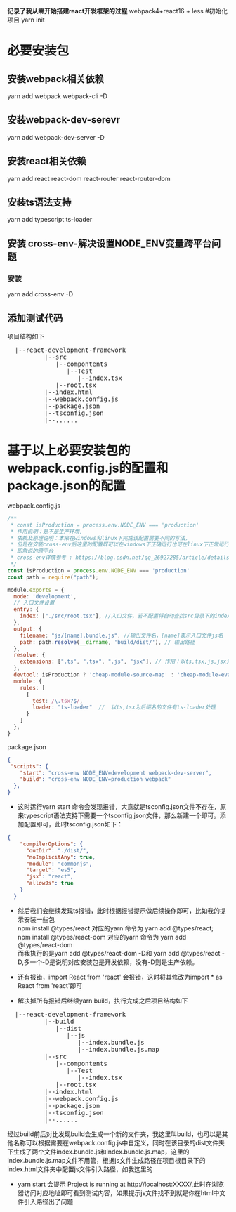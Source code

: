 **记录了我从零开始搭建react开发框架的过程**
webpack4+react16 + less
#初始化项目
yarn init
# 必要安装包
## 安装webpack相关依赖
yarn add webpack webpack-cli -D
## 安装webpack-dev-serevr
yarn add webpack-dev-server -D
## 安装react相关依赖
yarn add react react-dom react-router react-router-dom 
## 安装ts语法支持
yarn add typescript ts-loader 
## 安装 cross-env-解决设置NODE_ENV变量跨平台问题
### 安装
yarn add cross-env -D

## 添加测试代码
项目结构如下
<pre>
  |--react-development-framework
          |--src
             |--compontents
                |--Test
                   |--index.tsx
             |--root.tsx
          |--index.html
          |--webpack.config.js
          |--package.json
          |--tsconfig.json
          |--......
</pre> 

# 基于以上必要安装包的webpack.config.js的配置和package.json的配置
webpack.config.js
``` javascript
/**
 * const isProduction = process.env.NODE_ENV === 'production' 
 * 作用说明：是不是生产环境,
 * 依赖及原理说明：本来在windows和linux下完成该配置需要不同的写法，
 * 但是在安装cross-env后这里的配置既可以在windows下正确运行也可在linux下正常运行，
 * 即常说的跨平台
 * cross-env详情参考 : https://blog.csdn.net/qq_26927285/article/details/78105510
 */
const isProduction = process.env.NODE_ENV === 'production' 
const path = require("path");

module.exports = {
  mode: 'development',
  // 入口文件设置
  entry: {
    index: ["./src/root.tsx"], //入口文件，若不配置将自动查找src目录下的index.js文件
  },
  output: {
    filename: "js/[name].bundle.js", //输出文件名，[name]表示入口文件js名
    path: path.resolve(__dirname, 'build/dist/'), // 输出路径
  },
  resolve: { 
    extensions: [".ts", ".tsx", ".js", "jsx"], // 作用：以ts,tsx,js,jsx为后缀名的文件在引入时不需要加后缀名
  },
  devtool: isProduction ? 'cheap-module-source-map' : 'cheap-module-eval-source-map',
  module: {
    rules: [
      { 
        test: /\.tsx?$/, 
        loader: "ts-loader"  //  以ts,tsx为后缀名的文件有ts-loader处理
      } 
    ]
  },
}
```
package.json 
```json
{
 "scripts": {
    "start": "cross-env NODE_ENV=development webpack-dev-server",
    "build": "cross-env NODE_ENV=production webpack"
  },
}
```

+ 这时运行yarn start 命令会发现报错，大意就是tsconfig.json文件不存在，原来typescript语法支持下需要一个tsconfig.json文件，那么新建一个即可。添加配置即可，此时tsconfig.json如下：
```json
{
    "compilerOptions": {
      "outDir": "./dist/",
      "noImplicitAny": true,
      "module": "commonjs",
      "target": "es5",
      "jsx": "react",
      "allowJs": true
    }
  }
```
+ 然后我们会继续发现ts报错，此时根据报错提示做后续操作即可，比如我的提示安装一些包    
npm install @types/react 对应的yarn 命令为 yarn add @types/react;    
npm install @types/react-dom 对应的yarn 命令为 yarn add @types/react-dom    
而我执行的是yarn add @types/react-dom -D和 yarn add @types/react -D,多一个-D是说明对应安装包是开发依赖，没有-D则是生产依赖。
+ 还有报错，import  React from 'react' 会报错，这时将其修改为import * as  React from 'react'即可

+ 解决掉所有报错后继续yarn build，执行完成之后项目结构如下
<pre>
  |--react-development-framework
          |--build
             |--dist
                |--js
                   |--index.bundle.js
                   |--index.bundle.js.map
          |--src
             |--compontents
                |--Test
                   |--index.tsx
             |--root.tsx
          |--index.html
          |--webpack.config.js
          |--package.json
          |--tsconfig.json
          |--......
</pre> 
经过build前后对比发现build会生成一个新的文件夹，我这里叫build，也可以是其他名称可以根据需要在webpack.config.js中自定义，同时在该目录的dist文件夹下生成了两个文件index.bundle.js和index.bundle.js.map，这里的index.bundle.js.map文件不用管，根据js文件生成路径在项目根目录下的index.html文件夹中配置js文件引入路径，如我这里的<script src='./build/dist/js/index.bundle.js'></script>
+ yarn start 会提示 Project is running at http://localhost:XXXX/,此时在浏览器访问对应地址即可看到测试内容，如果提示js文件找不到就是你在html中文件引入路径出了问题